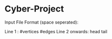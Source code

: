 # Cyber-Project
Input File Format (space seperated):

Line 1 : #vertices #edges
Line 2 onwards: head tail
